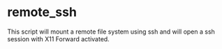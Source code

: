 # remote_ssh
This script will mount a remote file system using ssh and will open a ssh session with X11 Forward activated.
